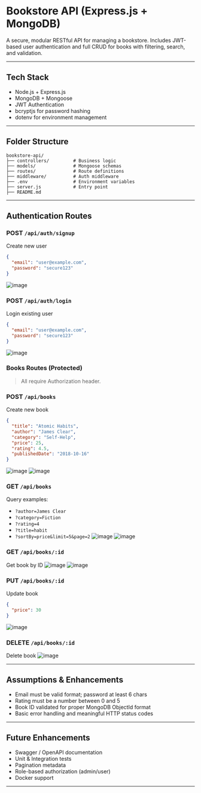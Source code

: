 # Bookstore API (Express.js + MongoDB)

A secure, modular RESTful API for managing a bookstore. Includes JWT-based user authentication and full CRUD for books with filtering, search, and validation.

---

## Tech Stack
- Node.js + Express.js
- MongoDB + Mongoose
- JWT Authentication
- bcryptjs for password hashing
- dotenv for environment management

---

## Folder Structure
```
bookstore-api/
├── controllers/         # Business logic
├── models/              # Mongoose schemas
├── routes/              # Route definitions
├── middleware/          # Auth middleware
├── .env                 # Environment variables
├── server.js            # Entry point
├── README.md
```

---

## Authentication Routes

### POST `/api/auth/signup`
Create new user
```json
{
  "email": "user@example.com",
  "password": "secure123"
}
```
![image](https://github.com/user-attachments/assets/4b9c30c3-dfa5-4130-94ce-ca60391ecd86)

### POST `/api/auth/login`
Login existing user
```json
{
  "email": "user@example.com",
  "password": "secure123"
}
```
![image](https://github.com/user-attachments/assets/b21854ad-48e8-4cf3-9e02-852cec8177d9)

### Books Routes (Protected)

> All require Authorization header.

### POST `/api/books`
Create new book
```json
{
  "title": "Atomic Habits",
  "author": "James Clear",
  "category": "Self-Help",
  "price": 25,
  "rating": 4.5,
  "publishedDate": "2018-10-16"
}
```
![image](https://github.com/user-attachments/assets/cc8d856a-8de2-4530-ba92-de5742e5eef6)
![image](https://github.com/user-attachments/assets/9590d9dd-bb04-4fe0-a974-17c7c5cb5717)

### GET `/api/books`
Query examples:
- `?author=James Clear`
- `?category=Fiction`
- `?rating=4`
- `?title=habit`
- `?sortBy=price&limit=5&page=2`
![image](https://github.com/user-attachments/assets/5f42630f-4829-45ee-b5ec-57324f66192a)
![image](https://github.com/user-attachments/assets/dd2ece34-2ec2-4fef-ac21-8e8ff936d2a8)

### GET `/api/books/:id`
Get book by ID
![image](https://github.com/user-attachments/assets/421a4a76-c9c3-4aca-8455-c0811a91926e)
![image](https://github.com/user-attachments/assets/607c1a55-25f4-4759-86f8-0ccbeb4fe4b8)


### PUT `/api/books/:id`
Update book
```json
{
  "price": 30
}

```
![image](https://github.com/user-attachments/assets/ff2260e4-28e1-4584-8131-51daa64d7705)

### DELETE `/api/books/:id`
Delete book
![image](https://github.com/user-attachments/assets/a3fd4e17-d709-45e5-ba49-336e8877209f)

---

## Assumptions & Enhancements

- Email must be valid format; password at least 6 chars
- Rating must be a number between 0 and 5
- Book ID validated for proper MongoDB ObjectId format
- Basic error handling and meaningful HTTP status codes

---

## Future Enhancements
- Swagger / OpenAPI documentation
- Unit & Integration tests
- Pagination metadata
- Role-based authorization (admin/user)
- Docker support

---

